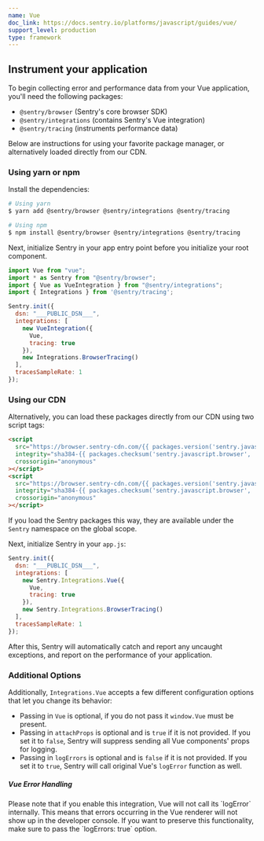 ```yaml
---
name: Vue
doc_link: https://docs.sentry.io/platforms/javascript/guides/vue/
support_level: production
type: framework
---
```


## Instrument your application

To begin collecting error and performance data from your Vue application, you'll need the following packages:

* `@sentry/browser` (Sentry's core browser SDK)
* `@sentry/integrations` (contains Sentry's Vue integration)
* `@sentry/tracing` (instruments performance data)

Below are instructions for using your favorite package manager, or alternatively loaded directly from our CDN.

### Using yarn or npm

Install the dependencies:

```bash
# Using yarn
$ yarn add @sentry/browser @sentry/integrations @sentry/tracing

# Using npm
$ npm install @sentry/browser @sentry/integrations @sentry/tracing
```

Next, initialize Sentry in your app entry point before you initialize your root component. 

```javascript
import Vue from "vue";
import * as Sentry from "@sentry/browser";
import { Vue as VueIntegration } from "@sentry/integrations";
import { Integrations } from '@sentry/tracing';

Sentry.init({
  dsn: "___PUBLIC_DSN___",
  integrations: [
    new VueIntegration({
      Vue,
      tracing: true
    }),
    new Integrations.BrowserTracing()
  ],
  tracesSampleRate: 1
});
```

### Using our CDN

Alternatively, you can load these packages directly from our CDN using two script tags:

```html
<script
  src="https://browser.sentry-cdn.com/{{ packages.version('sentry.javascript.browser') }}/bundle.tracing.min.js"
  integrity="sha384-{{ packages.checksum('sentry.javascript.browser', 'bundle.tracing.min.js', 'sha384-base64') }}"
  crossorigin="anonymous"
></script>
<script
  src="https://browser.sentry-cdn.com/{{ packages.version('sentry.javascript.browser') }}/vue.min.js"
  integrity="sha384-{{ packages.checksum('sentry.javascript.browser', 'vue.min.js', 'sha384-base64') }}"
  crossorigin="anonymous"
></script>
```

If you load the Sentry packages this way, they are available under the `Sentry` namespace on the global scope.

Next, initialize Sentry in your `app.js`:

```javascript
Sentry.init({
  dsn: "___PUBLIC_DSN___",
  integrations: [
    new Sentry.Integrations.Vue({
      Vue,
      tracing: true
    }),
    new Sentry.Integrations.BrowserTracing()
  ],
  tracesSampleRate: 1
});
```

After this, Sentry will automatically catch and report any uncaught exceptions, and report on the performance of your application.

### Additional Options

Additionally, `Integrations.Vue` accepts a few different configuration options that let you change its behavior:

- Passing in `Vue` is optional, if you do not pass it `window.Vue` must be present.
- Passing in `attachProps` is optional and is `true` if it is not provided. If you set it to `false`, Sentry will suppress sending all Vue components' props for logging.
- Passing in `logErrors` is optional and is `false` if it is not provided. If you set it to `true`, Sentry will call original Vue's `logError` function as well.

<div class="alert alert-warning" role="alert"><h5 class="no_toc">Vue Error Handling</h5><div class="alert-body content-flush-bottom">
Please note that if you enable this integration, Vue will not call its `logError` internally. This means that errors occurring in the Vue renderer will not show up in the developer console.
If you want to preserve this functionality, make sure to pass the `logErrors: true` option.
</div>
</div>
